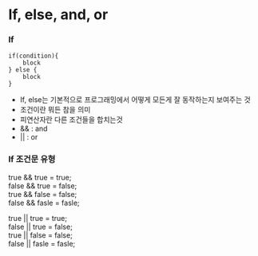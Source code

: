 # If, else, and, or

### If
~~~
if(condition){
    block
} else {
    block
}
~~~
+ If, else는 기본적으로 프로그래밍에서 어떻게 모든게 잘 동작하는지 보여주는 것
+ 조건이란 뭐든 참을 의미
+ 피연산자란 다른 조건들을 합치는것
+ && : and
+ || : or

### If 조건문 유형
true && true = true; <br/>
false && true = false; <br/>
true  && false = false; <br/>
false && fasle = fasle; <br/>

true || true = true; <br/>
false || true = false; <br/>
true  || false = false; <br/>
false || fasle = fasle; <br/>
